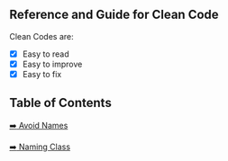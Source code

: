 ## Reference and Guide for Clean Code

Clean Codes are:
- [x] Easy to read
- [x] Easy to improve
- [x] Easy to fix

## Table of Contents

[:arrow_right: Avoid Names](/avoid-names.md)

[:arrow_right: Naming Class](/naming-class.md)

